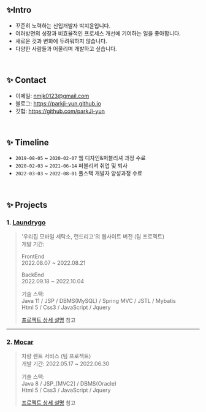

## ✨Intro

- 꾸준히 노력하는 신입개발자 박지윤입니다.</br>
- 여러방면의 성장과 비효율적인 프로세스 개선에 기여하는 일을 좋아합니다.</br>
- 새로운 것과 변화에 두려워하지 않습니다.</br>
- 다양한 사람들과 어울리며 개발하고 싶습니다.


</br>

## ✨ Contact
- 이메일: nmjk0123@gmail.com
- 블로그: https://parkji-yun.github.io
- 깃헙: https://github.com/parkJi-yun

</br>

## ✨ Timeline
- ```2019-08-05``` ~ ```2020-02-07``` 웹 디자인&퍼블리셔 과정 수료
- ```2020-02-03``` ~ ```2021-06-14``` 퍼블리셔 취업 및 퇴사
- ```2022-03-03``` ~ ```2022-08-01``` 풀스택 개발자 양성과정 수료

</br>

## ✨ Projects
### 1. [Laundrygo](https://github.com/parkJi-yun/Laundrygo_project)
>'우리집 모바일 세탁소, 런드리고'의 웹사이트 버전 (팀 프로젝트)  
>개발 기간: <br>
>
>FrontEnd <br>
>2022.08.07 ~ 2022.08.21 <br>
>
>BackEnd <br>
>2022.09.18 ~ 2022.10.04 <br>
>  
>기술 스택:  
>Java 11 / JSP / DBMS(MySQL) / Spring MVC / JSTL / Mybatis <br>
>Html 5 / Css3 / JavaScript / Jquery
>  
>[프로젝트 상세 설명](https://github.com/parkJi-yun/Laundrygo_project) 참고

---

### 2. [Mocar](https://github.com/parkJi-yun/mocar_project)
>차량 렌트 서비스 (팀 프로젝트)  
>개발 기간: 2022.05.17 ~ 2022.06.30  
>  
>기술 스택:  
>Java 8 / JSP_[MVC2] / DBMS(Oracle)<br>
>Html 5 / Css3 / JavaScript / Jquery
>  
>[프로젝트 상세 설명](https://github.com/parkJi-yun/mocar_project) 참고


